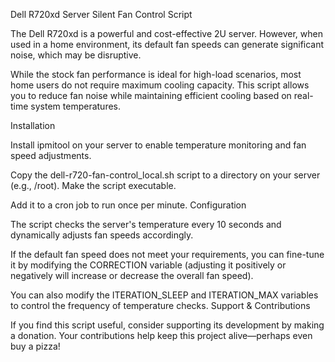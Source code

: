Dell R720xd Server Silent Fan Control Script

The Dell R720xd is a powerful and cost-effective 2U server. However, when used in a home environment, its default fan speeds can generate significant noise, which may be disruptive.

While the stock fan performance is ideal for high-load scenarios, most home users do not require maximum cooling capacity. This script allows you to reduce fan noise while maintaining efficient cooling based on real-time system temperatures.

Installation

Install ipmitool on your server to enable temperature monitoring and fan speed adjustments.

Copy the dell-r720-fan-control_local.sh script to a directory on your server (e.g., /root).
Make the script executable.

Add it to a cron job to run once per minute.
Configuration

The script checks the server's temperature every 10 seconds and dynamically adjusts fan speeds accordingly.

If the default fan speed does not meet your requirements, you can fine-tune it by modifying the CORRECTION variable (adjusting it positively or negatively will increase or decrease the overall fan speed).

You can also modify the ITERATION_SLEEP and ITERATION_MAX variables to control the frequency of temperature checks.
Support & Contributions

If you find this script useful, consider supporting its development by making a donation. Your contributions help keep this project alive—perhaps even buy a pizza!